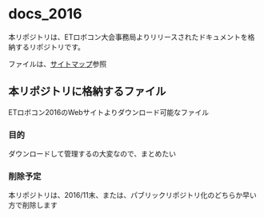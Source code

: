 # docs_2016
本リポジトリは、ETロボコン大会事務局よりリリースされたドキュメントを格納するリポジトリです。

ファイルは、[サイトマップ](sitemap.md)参照

## 本リポジトリに格納するファイル
ETロボコン2016のWebサイトよりダウンロード可能なファイル

### 目的
ダウンロードして管理するの大変なので、まとめたい

### 削除予定
本リポジトリは、2016/11末、または、パブリックリポジトリ化のどちらか早い方で削除します
